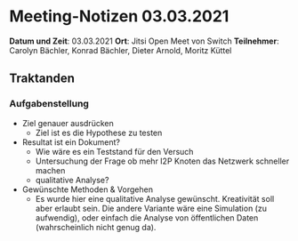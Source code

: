# Meeting-Notizen 03.03.2021

**Datum und Zeit**: 03.03.2021
**Ort**: Jitsi Open Meet von Switch
**Teilnehmer**: Carolyn Bächler, Konrad Bächler, Dieter Arnold, Moritz Küttel

## Traktanden


###  Aufgabenstellung

- Ziel genauer ausdrücken
  - Ziel ist es die Hypothese zu testen
- Resultat ist ein Dokument?
  - Wie wäre es ein Teststand für den Versuch
  - Untersuchung der Frage ob mehr I2P Knoten das Netzwerk schneller machen
  - qualitative Analyse?
- Gewünschte Methoden & Vorgehen
  - Es wurde  hier eine qualitative Analyse gewünscht. Kreativität soll aber erlaubt sein. Die andere Variante wäre eine Simulation (zu aufwendig), oder einfach die Analyse von öffentlichen Daten (wahrscheinlich nicht genug da).

